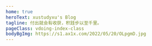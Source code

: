 ```yaml
---
home: true
heroText: xustudyxu's Blog
tagline: 付出就会有收获，积跬步以至千里。
pageClass: vdoing-index-class
bodyBgImg: https://s1.ax1x.com/2022/05/20/OLpgmD.jpg
---
```


<ClientOnly>
  <WebInfo />
</ClientOnly>

